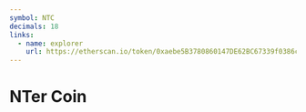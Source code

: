 ```yaml
---
symbol: NTC
decimals: 18
links:
  - name: explorer
    url: https://etherscan.io/token/0xaebe5B3780860147DE62BC67339f0386c4A13d87
---
```


# NTer Coin
